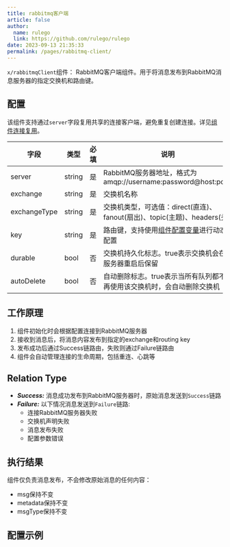 ```yaml
---
title: rabbitmq客户端
article: false
author: 
  name: rulego
  link: https://github.com/rulego/rulego
date: 2023-09-13 21:35:33
permalink: /pages/rabbitmq-client/
---
```

`x/rabbitmqClient`组件：<Badge text="v0.24.0+"/> RabbitMQ客户端组件。用于将消息发布到RabbitMQ消息服务器的指定交换机和路由键。

## 配置

该组件支持通过`server`字段复用共享的连接客户端，避免重复创建连接。详见[组件连接复用](/pages/baa05d/)。

| 字段           | 类型     | 必填 | 说明                                                          | 默认值   |
|--------------|--------|-----|-------------------------------------------------------------|-------|
| server       | string | 是   | RabbitMQ服务器地址，格式为amqp://username:password@host:port/      | 无     |
| exchange     | string | 是   | 交换机名称                                                       | 无     |
| exchangeType | string | 是   | 交换机类型，可选值：direct(直连)、fanout(扇出)、topic(主题)、headers(头)    | 无     |
| key          | string | 是   | 路由键，支持使用[组件配置变量](/pages/baa05c/)进行动态配置                  | 无     |
| durable      | bool   | 否   | 交换机持久化标志。true表示交换机会在服务器重启后保留                           | false |
| autoDelete   | bool   | 否   | 自动删除标志。true表示当所有队列都不再使用该交换机时，会自动删除交换机                | false |

## 工作原理

1. 组件初始化时会根据配置连接到RabbitMQ服务器
2. 接收到消息后，将消息内容发布到指定的exchange和routing key
3. 发布成功后通过Success链路由，失败则通过Failure链路由
4. 组件会自动管理连接的生命周期，包括重连、心跳等

## Relation Type

- ***Success:*** 消息成功发布到RabbitMQ服务器时，原始消息发送到`Success`链路
- ***Failure:*** 以下情况消息发送到`Failure`链路:
  - 连接RabbitMQ服务器失败
  - 交换机声明失败
  - 消息发布失败
  - 配置参数错误

## 执行结果

组件仅负责消息发布，不会修改原始消息的任何内容：
- msg保持不变
- metadata保持不变
- msgType保持不变

## 配置示例